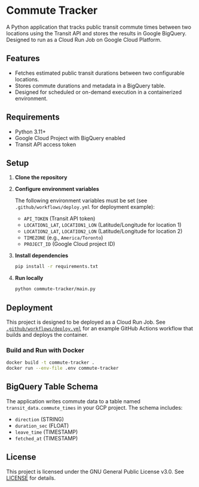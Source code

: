 # Commute Tracker

A Python application that tracks public transit commute times between two locations using the Transit API and stores the results in Google BigQuery. Designed to run as a Cloud Run Job on Google Cloud Platform.

## Features

- Fetches estimated public transit durations between two configurable locations.
- Stores commute durations and metadata in a BigQuery table.
- Designed for scheduled or on-demand execution in a containerized environment.

## Requirements

- Python 3.11+
- Google Cloud Project with BigQuery enabled
- Transit API access token

## Setup

1. **Clone the repository**

2. **Configure environment variables**

   The following environment variables must be set (see `.github/workflows/deploy.yml` for deployment example):

   - `API_TOKEN` (Transit API token)
   - `LOCATION1_LAT`, `LOCATION1_LON` (Latitude/Longitude for location 1)
   - `LOCATION2_LAT`, `LOCATION2_LON` (Latitude/Longitude for location 2)
   - `TIMEZONE` (e.g., `America/Toronto`)
   - `PROJECT_ID` (Google Cloud project ID)

3. **Install dependencies**

   ```sh
   pip install -r requirements.txt
   ```

4. **Run locally**

   ```sh
   python commute-tracker/main.py
   ```

## Deployment

This project is designed to be deployed as a Cloud Run Job. See [`.github/workflows/deploy.yml`](.github/workflows/deploy.yml) for an example GitHub Actions workflow that builds and deploys the container.

### Build and Run with Docker

```sh
docker build -t commute-tracker .
docker run --env-file .env commute-tracker
```

## BigQuery Table Schema

The application writes commute data to a table named `transit_data.commute_times` in your GCP project. The schema includes:

- `direction` (STRING)
- `duration_sec` (FLOAT)
- `leave_time` (TIMESTAMP)
- `fetched_at` (TIMESTAMP)

## License

This project is licensed under the GNU General Public License v3.0. See [LICENSE](LICENSE) for details.